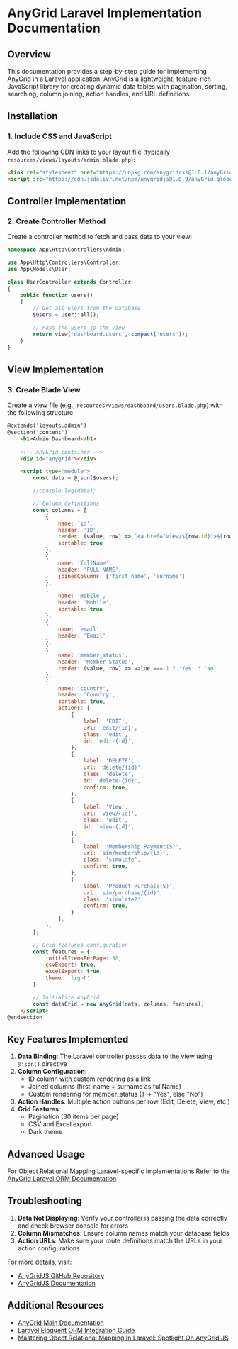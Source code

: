 #  AnyGrid Laravel Implementation Documentation

## Overview

This documentation provides a step-by-step guide for implementing AnyGrid in a Laravel application. AnyGrid is a lightweight, feature-rich JavaScript library for creating dynamic data tables with pagination, sorting, searching, column joining, action handles, and URL definitions.

## Installation

### 1. Include CSS and JavaScript

Add the following CDN links to your layout file (typically `resources/views/layouts/admin.blade.php`):

```html
<link rel="stylesheet" href="https://unpkg.com/anygridcss@1.0.1/anyGrid.css" anygrid-style>
<script src="https://cdn.jsdelivr.net/npm/anygridjs@1.0.9/anyGrid.global.min.js"></script>
```

## Controller Implementation

### 2. Create Controller Method

Create a controller method to fetch and pass data to your view:

```php
namespace App\Http\Controllers\Admin;

use App\Http\Controllers\Controller;
use App\Models\User;

class UserController extends Controller
{
    public function users()
    {
        // Get all users from the database
        $users = User::all();

        // Pass the users to the view
        return view('dashboard.users', compact('users'));
    }
}
```

## View Implementation

### 3. Create Blade View

Create a view file (e.g., `resources/views/dashboard/users.blade.php`) with the following structure:

```html
@extends('layouts.admin')
@section('content')
    <h1>Admin Dashboard</h1>
    
    <!-- AnyGrid container -->
    <div id="anygrid"></div>

    <script type="module">
        const data = @json($users);

        //console.log(data);

        // Column definitions
        const columns = [
            { 
                name: 'id', 
                header: 'ID', 
                render: (value, row) => `<a href="view/${row.id}">${row.id}</a>`, 
                sortable: true 
            },
            { 
                name: 'fullName', 
                header: 'FULL NAME', 
                joinedColumns: ['first_name', 'surname'] 
            },
            { 
                name: 'mobile', 
                header: 'Mobile', 
                sortable: true 
            },
            { 
                name: 'email', 
                header: 'Email' 
            },
            { 
                name: 'member_status', 
                header: 'Member Status', 
                render: (value, row) => value === 1 ? 'Yes' : 'No'
            },
            { 
                name: 'country', 
                header: 'Country', 
                sortable: true,
                actions: [
                    {
                        label: 'EDIT',
                        url: 'edit/{id}',
                        class: 'edit',
                        id: 'edit-{id}',
                    },
                    {
                        label: 'DELETE',
                        url: 'delete/{id}',
                        class: 'delete',
                        id: 'delete-{id}',
                        confirm: true,
                    }, 
                    {
                        label: 'View',
                        url: 'view/{id}',
                        class: 'edit',
                        id: 'view-{id}',
                    }, 
                    {
                        label: 'Membership Payment(S)',
                        url: 'sim/membership/{id}',
                        class: 'simulate',
                        confirm: true,
                    },
                    {
                        label: 'Product Purchase(S)',
                        url: 'sim/purchase/{id}',
                        class: 'simulate2',
                        confirm: true,
                    }
                ], 
            },
        ];

        // Grid features configuration
        const features = {
            initialItemsPerPage: 30,
            csvExport: true,
            excelExport: true,
            theme: 'light'
        }

        // Initialize AnyGrid
        const dataGrid = new AnyGrid(data, columns, features);
    </script>
@endsection
```

## Key Features Implemented

1. **Data Binding**: The Laravel controller passes data to the view using `@json()` directive
2. **Column Configuration**:
   - ID column with custom rendering as a link
   - Joined columns (first_name + surname as fullName)
   - Custom rendering for member_status (1 → "Yes", else "No")
3. **Action Handles**: Multiple action buttons per row (Edit, Delete, View, etc.)
4. **Grid Features**:
   - Pagination (30 items per page)
   - CSV and Excel export
   - Dark theme

## Advanced Usage

For Object Relational Mapping Laravel-specific implementations Refer to the [AnyGrid Laravel ORM Documentation](https://github.com/Gugulethu-Nyoni/anygrid/blob/main/docs/Laravel-guide.md)

## Troubleshooting

1. **Data Not Displaying**: Verify your controller is passing the data correctly and check browser console for errors
2. **Column Mismatches**: Ensure column names match your database fields
3. **Action URLs**: Make sure your route definitions match the URLs in your action configurations


For more details, visit:
- [AnyGridJS GitHub Repository](https://github.com/Gugulethu-Nyoni/anygrid)
- [AnyGridJS Documentation](https://anygridjs.com/)

## Additional Resources

- [AnyGrid Main Documentation](https://github.com/Gugulethu-Nyoni/anygrid)
- [Laravel Eloquent ORM Integration Guide](https://github.com/Gugulethu-Nyoni/anygrid/blob/main/docs/Laravel-guide.md)
- [Mastering Obect Relational Mapping In Laravel: Spotlight On AnyGrid JS](https://dev.to/gugulethu_nyoni/mastering-obect-relational-mapping-in-laravel-a-spotlight-on-anygrid-js-3ckf)